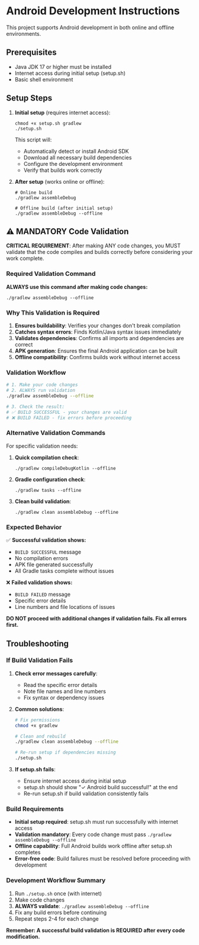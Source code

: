 # Android Development Instructions

This project supports Android development in both online and offline environments.

## Prerequisites

- Java JDK 17 or higher must be installed
- Internet access during initial setup (setup.sh)
- Basic shell environment

## Setup Steps

1. **Initial setup** (requires internet access):
   ```
   chmod +x setup.sh gradlew
   ./setup.sh
   ```
   
   This script will:
   - Automatically detect or install Android SDK
   - Download all necessary build dependencies
   - Configure the development environment
   - Verify that builds work correctly

2. **After setup** (works online or offline):
   ```
   # Online build
   ./gradlew assembleDebug
   
   # Offline build (after initial setup)
   ./gradlew assembleDebug --offline
   ```

## ⚠️ MANDATORY Code Validation

**CRITICAL REQUIREMENT**: After making ANY code changes, you MUST validate that the code compiles and builds correctly before considering your work complete.

### Required Validation Command

**ALWAYS use this command after making code changes:**
```
./gradlew assembleDebug --offline
```

### Why This Validation is Required

1. **Ensures buildability**: Verifies your changes don't break compilation
2. **Catches syntax errors**: Finds Kotlin/Java syntax issues immediately  
3. **Validates dependencies**: Confirms all imports and dependencies are correct
4. **APK generation**: Ensures the final Android application can be built
5. **Offline compatibility**: Confirms builds work without internet access

### Validation Workflow

```bash
# 1. Make your code changes
# 2. ALWAYS run validation
./gradlew assembleDebug --offline

# 3. Check the result:
# ✅ BUILD SUCCESSFUL - your changes are valid
# ❌ BUILD FAILED - fix errors before proceeding
```

### Alternative Validation Commands

For specific validation needs:

1. **Quick compilation check**:
   ```
   ./gradlew compileDebugKotlin --offline
   ```

2. **Gradle configuration check**:
   ```
   ./gradlew tasks --offline
   ```

3. **Clean build validation**:
   ```
   ./gradlew clean assembleDebug --offline
   ```

### Expected Behavior

✅ **Successful validation shows:**
- `BUILD SUCCESSFUL` message
- No compilation errors
- APK file generated successfully
- All Gradle tasks complete without issues

❌ **Failed validation shows:**
- `BUILD FAILED` message  
- Specific error details
- Line numbers and file locations of issues

**DO NOT proceed with additional changes if validation fails. Fix all errors first.**

## Troubleshooting

### If Build Validation Fails

1. **Check error messages carefully**:
   - Read the specific error details
   - Note file names and line numbers
   - Fix syntax or dependency issues

2. **Common solutions**:
   ```bash
   # Fix permissions
   chmod +x gradlew
   
   # Clean and rebuild
   ./gradlew clean assembleDebug --offline
   
   # Re-run setup if dependencies missing
   ./setup.sh
   ```

3. **If setup.sh fails**:
   - Ensure internet access during initial setup
   - setup.sh should show "✓ Android build successful!" at the end
   - Re-run setup.sh if build validation consistently fails

### Build Requirements

- **Initial setup required**: setup.sh must run successfully with internet access
- **Validation mandatory**: Every code change must pass `./gradlew assembleDebug --offline`
- **Offline capability**: Full Android builds work offline after setup.sh completes
- **Error-free code**: Build failures must be resolved before proceeding with development

### Development Workflow Summary

1. Run `./setup.sh` once (with internet)
2. Make code changes
3. **ALWAYS validate**: `./gradlew assembleDebug --offline`
4. Fix any build errors before continuing
5. Repeat steps 2-4 for each change

**Remember: A successful build validation is REQUIRED after every code modification.**